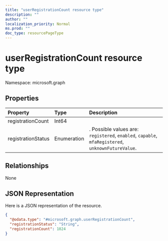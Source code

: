 ```yaml
---
title: "userRegistrationCount resource type"
description: ""
author: ""
localization_priority: Normal
ms.prod: ""
doc_type: resourcePageType
---
```


# userRegistrationCount resource type


Namespace: microsoft.graph



## Properties
|Property|Type|Description|
|:---|:---|:---|
|registrationCount|Int64||
|registrationStatus|Enumeration|. Possible values are: `registered`, `enabled`, `capable`, `mfaRegistered`, `unknownFutureValue`.|

## Relationships
None

## JSON Representation
Here is a JSON representation of the resource.
<!-- {
  "blockType": "resource",
  "@odata.type": "microsoft.graph.userRegistrationCount"
}
-->
``` json
{
  "@odata.type": "#microsoft.graph.userRegistrationCount",
  "registrationStatus": "String",
  "registrationCount": 1024
}
```

